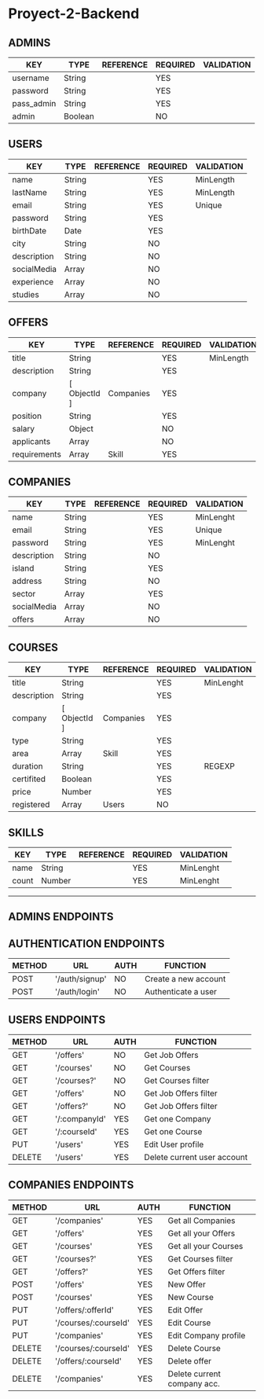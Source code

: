 # Proyect-2-Backend

## ADMINS

| KEY           | TYPE         | REFERENCE | REQUIRED | VALIDATION     |
|------------   |--------------|-----------|----------|----------------|
| username      | String       |           | YES      |                |
| password      | String       |           | YES      |                |
| pass_admin    | String       |           | YES      |                |
| admin         | Boolean      |           | NO       |                |

## USERS

| KEY           | TYPE         | REFERENCE | REQUIRED | VALIDATION     |
|------------   |--------------|-----------|----------|----------------|
| name          | String       |           | YES      | MinLength      |
| lastName      | String       |           | YES      | MinLength      |
| email         | String       |           | YES      | Unique         |
| password      | String       |           | YES      |                |
| birthDate     | Date         |           | YES      |                |
| city          | String       |           | NO       |                |
| description   | String       |           | NO       |                |
| socialMedia   | Array        |           | NO       |                |
| experience    | Array        |           | NO       |                |
| studies       | Array        |           | NO       |                |

## OFFERS

| KEY         | TYPE         | REFERENCE | REQUIRED | VALIDATION     |
|-------------|--------------|-----------|----------|----------------|
| title       | String       |           | YES      | MinLength      |
| description | String       |           | YES      |                |
| company     | [ ObjectId ] | Companies | YES      |                |
| position    | String       |           | YES      |                |
| salary      | Object       |           | NO       |                |
| applicants  | Array        |           | NO       |                |
| requirements| Array        | Skill     | YES      |                |

## COMPANIES

| KEY         | TYPE         | REFERENCE | REQUIRED | VALIDATION     |
|-------------|--------------|-----------|----------|----------------|
| name        | String       |           | YES      | MinLenght      |
| email       | String       |           | YES      | Unique         |
| password    | String       |           | YES      | MinLenght      |
| description | String       |           | NO       |                |
| island      | String       |           | YES      |                |
| address     | String       |           | NO       |                |
| sector      | Array        |           | YES      |                |
| socialMedia | Array        |           | NO       |                |
| offers      | Array        |           | NO       |                |

## COURSES

| KEY         | TYPE         | REFERENCE | REQUIRED | VALIDATION     |
|-------------|--------------|-----------|----------|----------------|
| title       | String       |           | YES      | MinLenght      |
| description | String       |           | YES      |                |
| company     | [ ObjectId ] | Companies | YES      |                |
| type        | String       |           | YES      |                |
| area        | Array        | Skill     | YES      |                |
| duration    | String       |           | YES      | REGEXP         |
| certifited  | Boolean      |           | YES      |                |
| price       | Number       |           | YES      |                |
| registered  | Array        | Users     | NO       |                |

## SKILLS

| KEY         | TYPE         | REFERENCE | REQUIRED | VALIDATION     |
|-------------|--------------|-----------|----------|----------------|
| name        | String       |           | YES      | MinLenght      |
| count       | Number       |           | YES      | MinLenght      |


----------------------------------------------------------------------

## ADMINS ENDPOINTS ##



## AUTHENTICATION ENDPOINTS ##

| METHOD | URL            | AUTH | FUNCTION             |
|--------|----------------|------|----------------------|
| POST   | '/auth/signup' | NO   | Create a new account |
| POST   | '/auth/login'  | NO   | Authenticate a user  |

## USERS ENDPOINTS ##

| METHOD | URL               | AUTH | FUNCTION                    |
|--------|-------------------|------|-----------------------------|
| GET    | '/offers'         | NO   | Get Job Offers              |
| GET    | '/courses'        | NO   | Get Courses                 |
| GET    | '/courses?'       | NO   | Get Courses filter          |
| GET    | '/offers'         | NO   | Get Job Offers filter       |
| GET    | '/offers?'        | NO   | Get Job Offers filter       |
| GET    | '/:companyId'     | YES  | Get one Company             |
| GET    | '/:courseId'      | YES  | Get one Course              |
| PUT    | '/users'          | YES  | Edit User profile           |
| DELETE | '/users'          | YES  | Delete current user account |

## COMPANIES ENDPOINTS ##

| METHOD | URL                       | AUTH | FUNCTION                    |
|--------|---------------------------|------|-----------------------------|
| GET    | '/companies'              | YES  | Get all Companies           |
| GET    | '/offers'                 | YES  | Get all your Offers         |
| GET    | '/courses'                | YES  | Get all your Courses        |
| GET    | '/courses?'               | YES  | Get Courses filter          |
| GET    | '/offers?'                | YES  | Get Offers filter           |
| POST   | '/offers'                 | YES  | New Offer                   |
| POST   | '/courses'                | YES  | New Course                  |
| PUT    | '/offers/:offerId'        | YES  | Edit Offer                  |
| PUT    | '/courses/:courseId'      | YES  | Edit Course                 |
| PUT    | '/companies'              | YES  | Edit Company profile        |
| DELETE | '/courses/:courseId'      | YES  | Delete Course               |
| DELETE | '/offers/:courseId'       | YES  | Delete offer                |
| DELETE | '/companies'              | YES  | Delete current company acc. |
